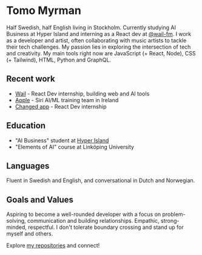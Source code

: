 # Tomo Myrman

Half Swedish, half English living in Stockholm. Currently studying AI Business at Hyper Island and interning as a React dev at [@wail-fm](https://github.com/wail-fm). I work as a developer and artist, often collaborating with music artists to tackle their tech challenges. My passion lies in exploring the intersection of tech and creativity. My main tools right now are JavaScript (+ React, Node), CSS (+ Tailwind), HTML, Python and GraphQL.

## Recent work
- [Wail](https://github.com/wail-fm) - React Dev internship, building web and AI tools
- [Apple](https://www.apple.com/) -  Siri AI/ML training team in Ireland
- [Changed app](https://www.gochanged.com) - React Dev internship

## Education
- "AI Business" student at [Hyper Island](https://www.hyperisland.com)
- "Elements of AI" course at Linköping University

## Languages
Fluent in Swedish and English, and conversational in Dutch and Norwegian.

## Goals and Values
Aspiring to become a well-rounded developer with a focus on problem-solving, communication and building relationships. Empathic, strong-minded, respectful. I don't tolerate boundary crossing and stand up for myself and others.

Explore [my repositories](https://github.com/neontomo?tab=repositories) and connect!
